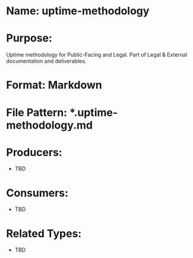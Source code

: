 # Name: uptime-methodology

# Purpose:
Uptime methodology for Public-Facing and Legal. Part of Legal & External documentation and deliverables.

# Format: Markdown

# File Pattern: *.uptime-methodology.md

# Producers:
- TBD

# Consumers:
- TBD

# Related Types:
- TBD
